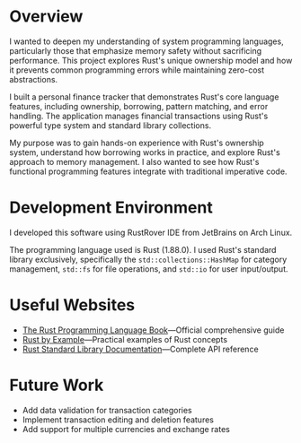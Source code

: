 # Overview

I wanted to deepen my understanding of system programming languages, particularly those that emphasize memory safety without sacrificing performance. This project explores Rust's unique ownership model and how it prevents common programming errors while maintaining zero-cost abstractions.

I built a personal finance tracker that demonstrates Rust's core language features, including ownership, borrowing, pattern matching, and error handling. The application manages financial transactions using Rust's powerful type system and standard library collections.

My purpose was to gain hands-on experience with Rust's ownership system, understand how borrowing works in practice, and explore Rust's approach to memory management. I also wanted to see how Rust's functional programming features integrate with traditional imperative code.

# Development Environment

I developed this software using RustRover IDE from JetBrains on Arch Linux.

The programming language used is Rust (1.88.0). I used Rust's standard library exclusively, specifically the 
`std::collections::HashMap` for category management, `std::fs` for file operations, and `std::io` for user input/output.

# Useful Websites

- [The Rust Programming Language Book](https://doc.rust-lang.org/book/)—Official comprehensive guide
- [Rust by Example](https://doc.rust-lang.org/rust-by-example/)—Practical examples of Rust concepts
- [Rust Standard Library Documentation](https://doc.rust-lang.org/std/)—Complete API reference

# Future Work

- Add data validation for transaction categories
- Implement transaction editing and deletion features
- Add support for multiple currencies and exchange rates
